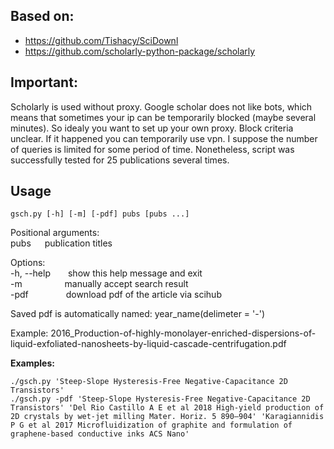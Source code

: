 ## Based on:
- https://github.com/Tishacy/SciDownl
- https://github.com/scholarly-python-package/scholarly

## Important:
Scholarly is used without proxy. Google scholar does not like bots, which means that sometimes your ip can be temporarily blocked (maybe several minutes). So idealy you want to set up your own proxy. Block criteria unclear. If it happened you can temporarily use vpn. I suppose the number of queries is limited for some period of time. Nonetheless, script was successfully tested for 25 publications several times.


## Usage 
    gsch.py [-h] [-m] [-pdf] pubs [pubs ...]

Positional arguments:  
    pubs  &emsp;     publication titles  

Options:  
-h, --help&emsp;&emsp;show this help message and exit  
-m    &emsp;&emsp; &emsp; &emsp;manually accept search result  
-pdf &emsp;&emsp;&emsp;&emsp;download pdf of the article via scihub  

Saved pdf is automatically named: year_name(delimeter = '-')

Example:   2016_Production-of-highly-monolayer-enriched-dispersions-of-liquid-exfoliated-nanosheets-by-liquid-cascade-centrifugation.pdf

__Examples:__

    ./gsch.py 'Steep-Slope Hysteresis-Free Negative-Capacitance 2D Transistors'
    ./gsch.py -pdf 'Steep-Slope Hysteresis-Free Negative-Capacitance 2D Transistors' 'Del Rio Castillo A E et al 2018 High-yield production of 2D crystals by wet-jet milling Mater. Horiz. 5 890–904' 'Karagiannidis P G et al 2017 Microfluidization of graphite and formulation of graphene-based conductive inks ACS Nano'
